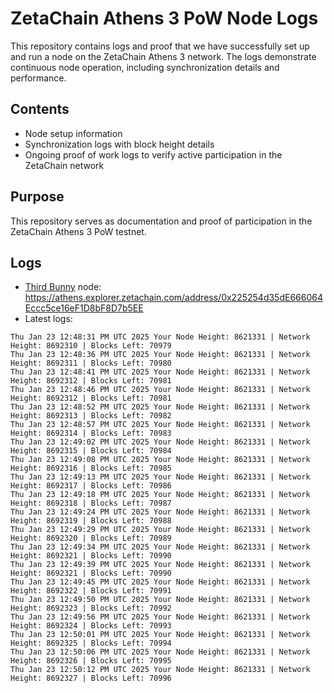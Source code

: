 # ZetaChain Athens 3 PoW Node Logs
This repository contains logs and proof that we have successfully set up and run a node on the ZetaChain Athens 3 network. The logs demonstrate continuous node operation, including synchronization details and performance.

## Contents
- Node setup information
- Synchronization logs with block height details
- Ongoing proof of work logs to verify active participation in the ZetaChain network

## Purpose
This repository serves as documentation and proof of participation in the ZetaChain Athens 3 PoW testnet.

## Logs

- [Third Bunny](https://thirdbunny.xyz/) node: https://athens.explorer.zetachain.com/address/0x225254d35dE666064Eccc5ce16eF1D8bF8D7b5EE
- Latest logs:
```
Thu Jan 23 12:48:31 PM UTC 2025 Your Node Height: 8621331 | Network Height: 8692310 | Blocks Left: 70979
Thu Jan 23 12:48:36 PM UTC 2025 Your Node Height: 8621331 | Network Height: 8692311 | Blocks Left: 70980
Thu Jan 23 12:48:41 PM UTC 2025 Your Node Height: 8621331 | Network Height: 8692312 | Blocks Left: 70981
Thu Jan 23 12:48:46 PM UTC 2025 Your Node Height: 8621331 | Network Height: 8692312 | Blocks Left: 70981
Thu Jan 23 12:48:52 PM UTC 2025 Your Node Height: 8621331 | Network Height: 8692313 | Blocks Left: 70982
Thu Jan 23 12:48:57 PM UTC 2025 Your Node Height: 8621331 | Network Height: 8692314 | Blocks Left: 70983
Thu Jan 23 12:49:02 PM UTC 2025 Your Node Height: 8621331 | Network Height: 8692315 | Blocks Left: 70984
Thu Jan 23 12:49:08 PM UTC 2025 Your Node Height: 8621331 | Network Height: 8692316 | Blocks Left: 70985
Thu Jan 23 12:49:13 PM UTC 2025 Your Node Height: 8621331 | Network Height: 8692317 | Blocks Left: 70986
Thu Jan 23 12:49:18 PM UTC 2025 Your Node Height: 8621331 | Network Height: 8692318 | Blocks Left: 70987
Thu Jan 23 12:49:24 PM UTC 2025 Your Node Height: 8621331 | Network Height: 8692319 | Blocks Left: 70988
Thu Jan 23 12:49:29 PM UTC 2025 Your Node Height: 8621331 | Network Height: 8692320 | Blocks Left: 70989
Thu Jan 23 12:49:34 PM UTC 2025 Your Node Height: 8621331 | Network Height: 8692321 | Blocks Left: 70990
Thu Jan 23 12:49:39 PM UTC 2025 Your Node Height: 8621331 | Network Height: 8692321 | Blocks Left: 70990
Thu Jan 23 12:49:45 PM UTC 2025 Your Node Height: 8621331 | Network Height: 8692322 | Blocks Left: 70991
Thu Jan 23 12:49:50 PM UTC 2025 Your Node Height: 8621331 | Network Height: 8692323 | Blocks Left: 70992
Thu Jan 23 12:49:56 PM UTC 2025 Your Node Height: 8621331 | Network Height: 8692324 | Blocks Left: 70993
Thu Jan 23 12:50:01 PM UTC 2025 Your Node Height: 8621331 | Network Height: 8692325 | Blocks Left: 70994
Thu Jan 23 12:50:06 PM UTC 2025 Your Node Height: 8621331 | Network Height: 8692326 | Blocks Left: 70995
Thu Jan 23 12:50:12 PM UTC 2025 Your Node Height: 8621331 | Network Height: 8692327 | Blocks Left: 70996
```
